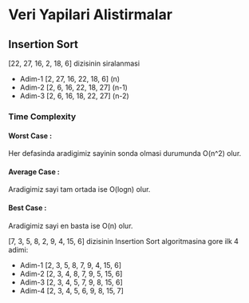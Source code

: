 # Veri Yapilari Alistirmalar

## Insertion Sort

[22, 27, 16, 2, 18, 6] dizisinin siralanmasi

- Adim-1 [2, 27, 16, 22, 18, 6] (n)
- Adim-2 [2, 6, 16, 22, 18, 27] (n-1)
- Adim-3 [2, 6, 16, 18, 22, 27] (n-2)

### Time Complexity

#### Worst Case : 
Her defasinda aradigimiz sayinin sonda olmasi durumunda O(n^2) olur.

#### Average Case : 
Aradigimiz sayi tam ortada ise O(logn) olur.

#### Best Case :
Aradigimiz sayi en basta ise O(n) olur.

[7, 3, 5, 8, 2, 9, 4, 15, 6] dizisinin Insertion Sort algoritmasina gore ilk 4 adimi:

- Adim-1 [2, 3, 5, 8, 7, 9, 4, 15, 6]
- Adim-2 [2, 3, 4, 8, 7, 9, 5, 15, 6]
- Adim-3 [2, 3, 4, 5, 7, 9, 8, 15, 6]
- Adim-4 [2, 3, 4, 5, 6, 9, 8, 15, 7]
